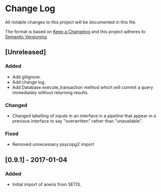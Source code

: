 # Change Log

All notable changes to this project will be documented in this file.

The format is based on [Keep a Changelog](http://keepachangelog.com/)
and this project adheres to [Semantic Versioning](http://semver.org/).

## [Unreleased]

### Added

- Add gitignore.
- Add change log.
- Add Database.execute_transaction method which will commit a query immediately
  without returning results.
  
### Changed

- Changed labelling of inputs in an interface in a pipeline that appear in a
  previous interface to say "overwritten" rather than "unavailable".
  
### Fixed
  
- Removed unnecessary psycopg2 import

## [0.9.1] - 2017-01-04

### Added

- Initial import of aneris from SETIS.

